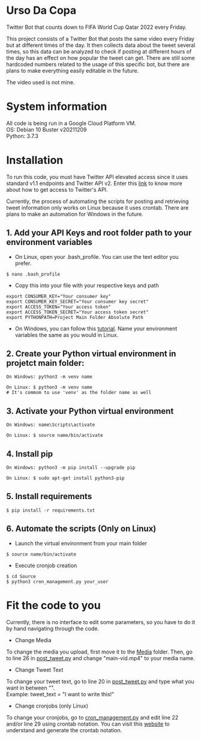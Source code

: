 # Urso Da Copa
Twitter Bot that counts down to FIFA World Cup Qatar 2022 every Friday.

This project consists of a Twitter Bot that posts the same video every Friday but at different times of the day.
It then collects data about the tweet several times, so this data can be analyzed to check if posting at different hours of the day has an effect on how popular the tweet can get. There are still some hardcoded numbers related to the usage of this specific bot, but there are plans to make everything easily editable in the future. 

The video used is not mine.


# System information
All code is being run in a Google Cloud Platform VM.  
OS: Debian 10 Buster v20211209  
Python: 3.7.3  


# Installation
To run this code, you must have Twitter API elevated access since it uses standard v1.1 endpoints and Twitter API v2. Enter this [link](https://developer.twitter.com/en/docs/twitter-api/getting-started/getting-access-to-the-twitter-api) to know more about how to get access to Twitter's API.


Currently, the process of automating the scripts for posting and retrieving tweet information only works on Linux because it uses crontab. There are plans to make an automation for Windows in the future.


## 1. Add your API Keys and root folder path to your environment variables

- On Linux, open your .bash_profile. You can use the text editor you prefer.
```
$ nano .bash_profile 
```

- Copy this into your file with your respective keys and path
```
export CONSUMER_KEY="Your consumer key"
export CONSUMER_KEY_SECRET="Your consumer key secret"
export ACCESS_TOKEN="Your access token"
export ACCESS_TOKEN_SECRET="Your access token secret"
export PYTHONPATH=Project Main Folder Absolute Path
```

- On Windows, you can follow this [tutorial](https://www.architectryan.com/2018/08/31/how-to-change-environment-variables-on-windows-10/). Name your environment variables the same as you would in Linux.

## 2. Create your Python virtual environment in projetct main folder:

```
On Windows: python3 -m venv name

On Linux: $ python3 -m venv name 
# It's commom to use 'venv' as the folder name as well
```

## 3. Activate your Python virtual environment

```
On Windows: name\Scripts\activate

On Linux: $ source name/bin/activate
```

## 4. Install pip

```
On Windows: python3 -m pip install --upgrade pip

On Linux: $ sudo apt-get install python3-pip
```

## 5. Install requirements

```
$ pip install -r requirements.txt
```

## 6. Automate the scripts (Only on Linux)

- Launch the virtual environment from your main folder
```
$ source name/bin/activate
```
- Execute cronjob creation
```
$ cd Source
$ python3 cron_management.py your_user
```

# Fit the code to you
Currently, there is no interface to edit some parameters, so you have to do it by hand navigating through the code.

- Change Media

To change the media you upload, first move it to the [Media](Media) folder. Then, go to line 26 in [post_tweet.py](Source/post_tweet.py) and change "main-vid.mp4" to your media name.

- Change Tweet Text

To change your tweet text, go to line 20 in [post_tweet.py](Source/post_tweet.py) and type what you want in between "".  
Example: tweet_text = "I want to write this!"

- Change cronjobs (only Linux)

To change your cronjobs, go to [cron_management.py](Source/cron_management.py) and edit line 22 and/or line 29 using crontab notation. You can visit this [website](https://crontab.guru/) to understand and generate the crontab notation.



